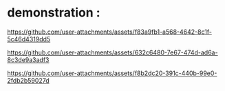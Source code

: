 # demonstration :


https://github.com/user-attachments/assets/f83a9fb1-a568-4642-8c1f-5c46d4319dd5



https://github.com/user-attachments/assets/632c6480-7e67-474d-ad6a-8c3de9a3adf3



https://github.com/user-attachments/assets/f8b2dc20-391c-440b-99e0-2fdb2b59027d

